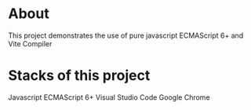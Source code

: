 # About
This project demonstrates the use of pure javascript  ECMAScript 6+ and Vite Compiler

# Stacks of this project
Javascript
ECMAScript 6+
Visual Studio Code
Google Chrome
